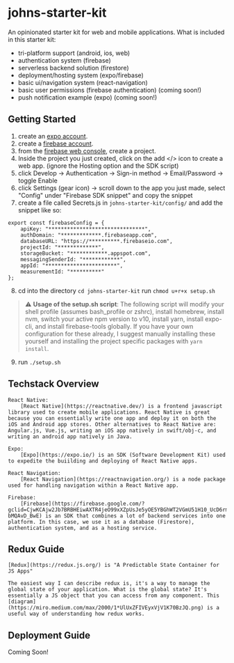 # johns-starter-kit

An opinionated starter kit for web and mobile applications.
What is included in this starter kit:

-   tri-platform support (android, ios, web)
-   authentication system (firebase)
-   serverless backend solution (firestore)
-   deployment/hosting system (expo/firebase)
-   basic ui/navigation system (react-navigation)
-   basic user permissions (firebase authentication) (coming soon!)
-   push notification example (expo) (coming soon!)

## Getting Started

1. create an [expo account](https://expo.io/).
2. create a [firebase account](https://firebase.google.com/).
3. from the [firebase web console](https://console.firebase.google.com/), create a project.
4. Inside the project you just created, click on the add </> icon to create a web app. (ignore the Hosting option and the SDK script)
5. click Develop -> Authentication -> Sign-in method -> Email/Password -> toggle Enable
6. click Settings (gear icon) -> scroll down to the app you just made, select "Config" under "Firebase SDK snippet" and copy the snippet
7. create a file called Secrets.js in `johns-starter-kit/config/` and add the snippet like so:

```shell
export const firebaseConfig = {
    apiKey: "*******************************",
    authDomain: "*************.firebaseapp.com",
    databaseURL: "https://**********.firebaseio.com",
    projectId: "*************",
    storageBucket: "************.appspot.com",
    messagingSenderId: "************",
    appId: "***********************",
    measurementId: "**********"
};
```

8. cd into the directory `cd johns-starter-kit` run `chmod u+r+x setup.sh`

> :warning: **Usage of the setup.sh script**: The following script will modify your shell profile (assumes bash_profile or zshrc), install homebrew, install nvm, switch your active npm version to v10, install yarn, install expo-cli, and install firebase-tools globally. If you have your own configuration for these already, I suggest manually installing these yourself and installing the project specific packages with `yarn install`.

9.  run `./setup.sh`

## Techstack Overview

    React Native:
        [React Native](https://reactnative.dev/) is a frontend javascript library used to create mobile applications. React Native is great because you can essentially write one app and deploy it on both the iOS and Android app stores. Other alternatives to React Native are: Angular.js, Vue.js, writing an iOS app natively in swift/obj-c, and writing an android app natively in Java.

    Expo:
        [Expo](https://expo.io/) is an SDK (Software Development Kit) used to expedite the buiilding and deploying of React Native apps.

    React Navigation:
        [React Navigation](https://reactnavigation.org/) is a node package used for handling navigation within a React Native app.

    Firebase:
        [Firebase](https://firebase.google.com/?gclid=CjwKCAjw2Jb7BRBHEiwAXTR4jeO99xXZpUsJe5yOE5YBGhWT2VGmU51H10_UcD6rmNNnUxOI1Zet5RoC-bMQAvD_BwE) is an SDK that combines a lot of backend services into one platform. In this case, we use it as a database (Firestore), authentication system, and as a hosting service.

## Redux Guide

    [Redux](https://redux.js.org/) is "A Predictable State Container for JS Apps"

    The easiest way I can describe redux is, it's a way to manage the global state of your application. What is the global state? It's essentially a JS object that you can access from any component. This [diagram](https://miro.medium.com/max/2000/1*UlUxZFIVEyxVjV1K70BzJQ.png) is a useful way of understanding how redux works.

## Deployment Guide

Coming Soon!
